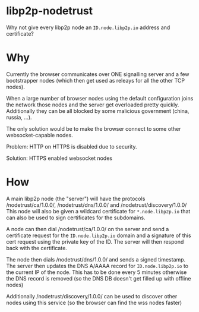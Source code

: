 # libp2p-nodetrust

Why not give every libp2p node an `ID.node.libp2p.io` address and certificate?

# Why

Currently the browser communicates over ONE signalling server and a few bootstrapper nodes (which then get used as releays for all the other TCP nodes).

When a large number of browser nodes using the default configuration joins the network those nodes and the server get overloaded pretty quickly.
Additionally they can be all blocked by some malicious government (china, russia, ...).

The only solution would be to make the browser connect to some other websocket-capable nodes.

Problem: HTTP on HTTPS is disabled due to security.

Solution: HTTPS enabled websocket nodes

# How

A main libp2p node (the "server") will have the protocols /nodetrust/ca/1.0.0/, /nodetrust/dns/1.0.0/ and /nodetrust/discovery/1.0.0/
This node will also be given a wildcard certificate for `*.node.libp2p.io` that can also be used to sign certificates for the subdomains.

A node can then dial /nodetrust/ca/1.0.0/ on the server and send a certificate request for the `ID.node.libp2p.io` domain and a signature of this cert request using the private key of the ID.
The server will then respond back with the certificate.

The node then dials /nodetrust/dns/1.0.0/ and sends a signed timestamp. The server then updates the DNS A/AAAA record for `ID.node.libp2p.io` to the current IP of the node.
This has to be done every 5 minutes otherwise the DNS record is removed (so the DNS DB doesn't get filled up with offline nodes)

Additionally /nodetrust/discovery/1.0.0/ can be used to discover other nodes using this service (so the browser can find the wss nodes faster)
